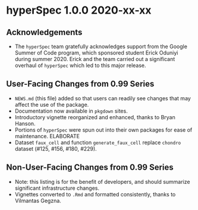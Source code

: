 # hyperSpec 1.0.0 2020-xx-xx

## Acknowledgements
* The `hyperSpec` team gratefully acknowledges support from the Google Summer of Code program, which sponsored student Erick Oduniyi during summer 2020. Erick and the team carried out a significant overhaul of `hyperSpec` which led to this major release.

## User-Facing Changes from 0.99 Series
* `NEWS.md` (this file) added so that users can readily see changes that may affect the use of the package.
* Documentation now available in `pkgdown` sites.
* Introductory vignette reorganized and enhanced, thanks to Bryan Hanson.
* Portions of `hyperSpec` were spun out into their own packages for ease of maintenance.  ELABORATE
* Dataset `faux_cell` and function `generate_faux_cell` replace `chondro` dataset (#125, #156, #180, #229).

## Non-User-Facing Changes from 0.99 Series
* Note: this listing is for the benefit of developers, and should summarize significant infrastructure changes.
* Vignettes converted to `.Rmd` and formatted consistently, thanks to Vilmantas Gegzna.
